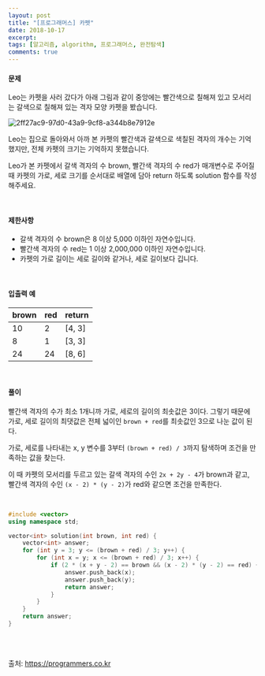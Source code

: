 ```yaml
---
layout: post
title: "[프로그래머스] 카펫"
date: 2018-10-17
excerpt:
tags: [알고리즘, algorithm, 프로그래머스, 완전탐색]
comments: true
---
```


#### 문제

Leo는 카펫을 사러 갔다가 아래 그림과 같이 중앙에는 빨간색으로 칠해져 있고 모서리는 갈색으로 칠해져 있는 격자 모양 카펫을 봤습니다.

![2ff27ac9-97d0-43a9-9cf8-a344b8e7912e](https://user-images.githubusercontent.com/22424776/47069335-99c33780-d229-11e8-971a-c8351f60f013.png)

Leo는 집으로 돌아와서 아까 본 카펫의 빨간색과 갈색으로 색칠된 격자의 개수는 기억했지만, 전체 카펫의 크기는 기억하지 못했습니다.

Leo가 본 카펫에서 갈색 격자의 수 brown, 빨간색 격자의 수 red가 매개변수로 주어질 때 카펫의 가로, 세로 크기를 순서대로 배열에 담아 return 하도록 solution 함수를 작성해주세요.

<br/>

#### 제한사항

* 갈색 격자의 수 brown은 8 이상 5,000 이하인 자연수입니다.
* 빨간색 격자의 수 red는 1 이상 2,000,000 이하인 자연수입니다.
* 카펫의 가로 길이는 세로 길이와 같거나, 세로 길이보다 깁니다.

<br/>

#### 입출력 예

brown | red | return
------|-----|-------
10 | 2 | [4, 3]
8 | 1 | [3, 3]
24 | 24 | [8, 6]
<br/>

#### 풀이

빨간색 격자의 수가 최소 1개니까 가로, 세로의 길이의 최솟값은 3이다. 그렇기 때문에 가로, 세로 길이의 최댓값은 전체 넓이인 `brown + red`를 최솟값인 3으로 나눈 값이 된다.

가로, 세로를 나타내는 x, y 변수를 3부터 `(brown + red) / 3`까지 탐색하며 조건을 만족하는 값을 찾는다.

이 때 카펫의 모서리를 두르고 있는 갈색 격자의 수인 `2x + 2y - 4`가 brown과 같고, 빨간색 격자의 수인 `(x - 2) * (y - 2)`가 red와 같으면 조건을 만족한다.

<br/>

``` cpp
#include <vector>
using namespace std;

vector<int> solution(int brown, int red) {
    vector<int> answer;
    for (int y = 3; y <= (brown + red) / 3; y++) {
        for (int x = y; x <= (brown + red) / 3; x++) {
            if (2 * (x + y - 2) == brown && (x - 2) * (y - 2) == red) {
                answer.push_back(x);
                answer.push_back(y);
                return answer;
            }
        }
    }
    return answer;
}
```

<br/>
<br/>

출처: https://programmers.co.kr
